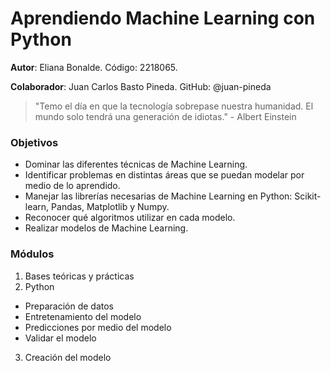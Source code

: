 # Aprendiendo Machine Learning con Python

**Autor**: Eliana Bonalde. Código: 2218065. 

**Colaborador**: Juan Carlos Basto Pineda. GitHub: @juan-pineda  


> "Temo el dı́a en que la tecnologı́a sobrepase nuestra humanidad. El mundo solo tendrá una generación de idiotas." - Albert Einstein


### Objetivos
-  Dominar las diferentes técnicas de Machine Learning.
-  Identificar problemas en distintas áreas que se puedan modelar por medio de lo aprendido.
-  Manejar las librerı́as necesarias de Machine Learning en Python: Scikit-learn, Pandas, Matplotlib y Numpy.
-  Reconocer qué algoritmos utilizar en cada modelo.
-  Realizar modelos de Machine Learning.

### Módulos
1. Bases teóricas y prácticas
2. Python
- Preparación de datos
- Entretenamiento del modelo
- Predicciones por medio del modelo
- Validar el modelo
3. Creación del modelo

